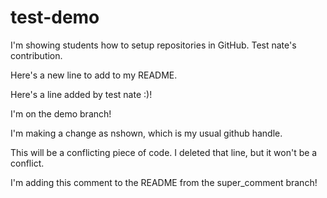 # test-demo

I'm showing students how to setup repositories in GitHub.  Test nate's contribution.

Here's a new line to add to my README.

Here's a line added by test nate :)!

I'm on the demo branch!

I'm making a change as nshown, which is my usual github handle.

This will be a conflicting piece of code.
I deleted that line, but it won't be a conflict.

I'm adding this comment to the README from the super_comment branch!